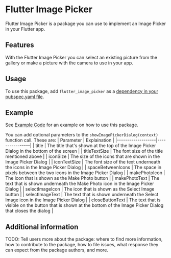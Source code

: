 <!-- 
This README describes the package. If you publish this package to pub.dev,
this README's contents appear on the landing page for your package.

For information about how to write a good package README, see the guide for
[writing package pages](https://dart.dev/guides/libraries/writing-package-pages). 

For general information about developing packages, see the Dart guide for
[creating packages](https://dart.dev/guides/libraries/create-library-packages)
and the Flutter guide for
[developing packages and plugins](https://flutter.dev/developing-packages). 
-->

# Flutter Image Picker
Flutter Image Picker is a package you can use to implement an Image Picker in your Flutter app.

## Features

With the Flutter Image Picker you can select an existing picture from the gallery or make a picture with the camera to use in your app. 

## Usage

To use this package, add `flutter_image_picker` as a [dependency in your pubspec.yaml file](https://flutter.dev/docs/development/platform-integration/platform-channels).

## Example

See [Example Code](example/lib/main.dart) for an example on how to use this package.

You can add optional parameters to the `showImagePickerDialog(context)` function call. These are:
|     Parameter     |  Explaination  |
|-------------------|----------------|
|       title       | The title that's shown at the top of the Image Picker Dialog in the bottom of the screen |
|   titleTextSize   | The font size of the title mentioned above |
|     iconSize      | The size of the icons that are shown in the Image Picker Dialog |
|   iconTextSize    | The font size of the text underneath the icons in the Image Picker Dialog |
| spaceBetweenIcons | The space in pixels between the two icons in the Image Picker Dialog |
|   makePhotoIcon   | The icon that is shown as the Make Photo button |
|   makePhotoText   | The text that is shown underneath the Make Photo icon in the Image Picker Dialog |
|  selectImageIcon  | The icon that is shown as the Select Image button |
|  selectImageText  | The text that is shown underneath the Select Image icon in the Image Picker Dialog |
|  closeButtonText  | The text that is visible on the button that is shown at the bottom of the Image Picker Dialog that closes the dialog |

## Additional information

TODO: Tell users more about the package: where to find more information, how to 
contribute to the package, how to file issues, what response they can expect 
from the package authors, and more.
